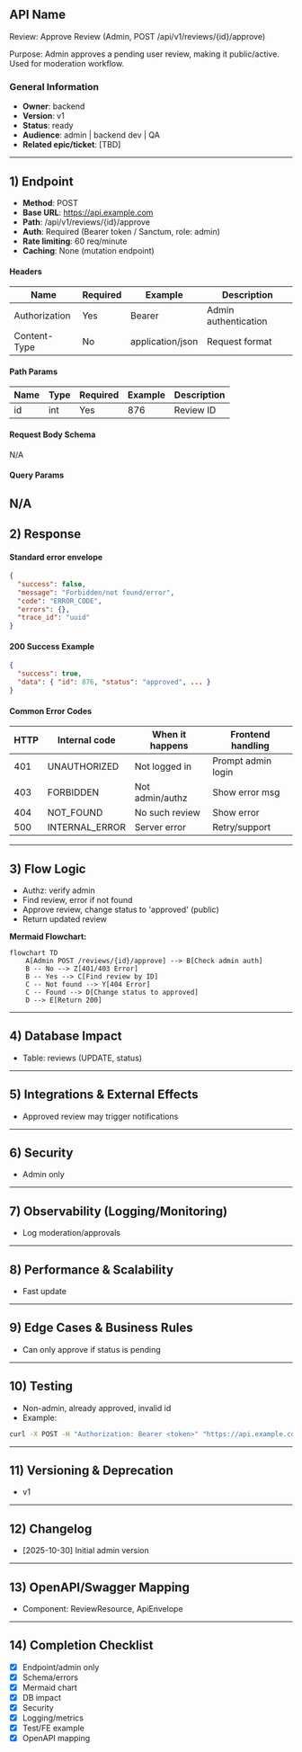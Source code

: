 ## API Name
Review: Approve Review (Admin, POST /api/v1/reviews/{id}/approve)

Purpose: Admin approves a pending user review, making it public/active. Used for moderation workflow.

### General Information
- **Owner**: backend
- **Version**: v1
- **Status**: ready
- **Audience**: admin | backend dev | QA
- **Related epic/ticket**: [TBD]
---
## 1) Endpoint
- **Method**: POST
- **Base URL**: https://api.example.com
- **Path**: /api/v1/reviews/{id}/approve
- **Auth**: Required (Bearer token / Sanctum, role: admin)
- **Rate limiting**: 60 req/minute
 - **Caching**: None (mutation endpoint)

#### Headers
| Name          | Required | Example | Description       |
|---------------|----------|---------|-------------------|
| Authorization | Yes      | Bearer <token> | Admin authentication |
| Content-Type  | No       | application/json | Request format |

#### Path Params
| Name | Type | Required | Example | Description   |
|------|------|----------|---------|---------------|
| id   | int  | Yes      | 876     | Review ID     |

#### Request Body Schema
N/A
#### Query Params
N/A
---
## 2) Response
#### Standard error envelope
```json
{
  "success": false,
  "message": "Forbidden/not found/error",
  "code": "ERROR_CODE",
  "errors": {},
  "trace_id": "uuid"
}
```
#### 200 Success Example
```json
{
  "success": true,
  "data": { "id": 876, "status": "approved", ... }
}
```
#### Common Error Codes
| HTTP | Internal code    | When it happens      | Frontend handling |
|------|------------------|----------------------|-------------------|
| 401  | UNAUTHORIZED     | Not logged in        | Prompt admin login|
| 403  | FORBIDDEN        | Not admin/authz      | Show error msg    |
| 404  | NOT_FOUND        | No such review       | Show error        |
| 500  | INTERNAL_ERROR   | Server error         | Retry/support     |
---
## 3) Flow Logic
- Authz: verify admin
- Find review, error if not found
- Approve review, change status to 'approved' (public)
- Return updated review

**Mermaid Flowchart:**
```mermaid
flowchart TD
    A[Admin POST /reviews/{id}/approve] --> B[Check admin auth]
    B -- No --> Z[401/403 Error]
    B -- Yes --> C[Find review by ID]
    C -- Not found --> Y[404 Error]
    C -- Found --> D[Change status to approved]
    D --> E[Return 200]
```
---
## 4) Database Impact
- Table: reviews (UPDATE, status)
---
## 5) Integrations & External Effects
- Approved review may trigger notifications
---
## 6) Security
- Admin only
---
## 7) Observability (Logging/Monitoring)
- Log moderation/approvals
---
## 8) Performance & Scalability
- Fast update
---
## 9) Edge Cases & Business Rules
- Can only approve if status is pending
---
## 10) Testing
- Non-admin, already approved, invalid id
- Example:
```bash
curl -X POST -H "Authorization: Bearer <token>" "https://api.example.com/api/v1/reviews/876/approve"
```
---
## 11) Versioning & Deprecation
- v1
---
## 12) Changelog
- [2025-10-30] Initial admin version
---
## 13) OpenAPI/Swagger Mapping
- Component: ReviewResource, ApiEnvelope
---
## 14) Completion Checklist
- [x] Endpoint/admin only
- [x] Schema/errors
- [x] Mermaid chart
- [x] DB impact
- [x] Security
- [x] Logging/metrics
- [x] Test/FE example
- [x] OpenAPI mapping

